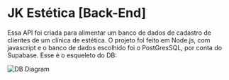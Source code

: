 
# JK Estética [Back-End]

Essa API foi criada para alimentar um banco de dados de cadastro de clientes de um clínica de estética. O projeto foi feito em Node.js, com javascript e o banco de dados escolhido foi o PostGresSQL, por conta do Supabase. Esse é o esqueleto do DB:

![DB Diagram](./dbjk)


<!-- ## Documentação da API

#### Retorna todos os itens

```http
  GET /clientes
```

| Parâmetro   | Tipo       | Descrição                           |
| :---------- | :--------- | :---------------------------------- |
| `api_key` | `string` | **Obrigatório**. A chave da sua API |

#### Retorna um item

```http
  GET /api/items/${id}
```

| Parâmetro   | Tipo       | Descrição                                   |
| :---------- | :--------- | :------------------------------------------ |
| `id`      | `string` | **Obrigatório**. O ID do item que você quer |

#### add(num1, num2)

Recebe dois números e retorna a sua soma.
 -->
